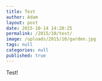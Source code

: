 ```yaml
---
title: Test
author: Adam
layout: post
date: 2015-10-14 14:28:25
permalink: /2015/10/test/
image: /uploads/2015/10/garden.jpg
tags: null
categories: null
published: true
---
```


Test!
